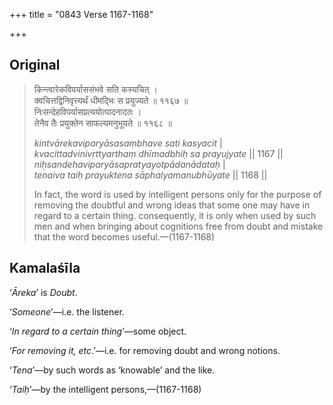 +++
title = "0843 Verse 1167-1168"

+++
## Original 
>
> किन्त्वारेकविपर्याससंभवे सति कस्यचित् ।  
> क्वचित्तद्विनिवृत्त्यर्थं धीमद्भिः स प्रयुज्यते ॥ ११६७ ॥  
> निःसन्देहविपर्यासप्रत्ययोत्पादनादतः ।  
> तेनैव तैः प्रयुक्तेन साफल्यमनुभूयते ॥ ११६८ ॥ 
>
> *kintvārekaviparyāsasaṃbhave sati kasyacit* \|  
> *kvacittadvinivṛttyarthaṃ dhīmadbhiḥ sa prayujyate* \|\| 1167 \|\|  
> *niḥsandehaviparyāsapratyayotpādanādataḥ* \|  
> *tenaiva taiḥ prayuktena sāphalyamanubhūyate* \|\| 1168 \|\| 
>
> In fact, the word is used by intelligent persons only for the purpose of removing the doubtful and wrong ideas that some one may have in regard to a certain thing. consequently, it is only when used by such men and when bringing about cognitions free from doubt and mistake that the word becomes useful.—(1167-1168)



## Kamalaśīla

‘*Āreka*’ is *Doubt*.

‘*Someone*’—i.e. the listener.

‘*In regard to a certain thing*’—some object.

‘*For removing it, etc*.’—i.e. for removing doubt and wrong notions.

‘*Tena*’—by such words as ‘knowable’ and the like.

‘*Taiḥ*’—by the intelligent persons,—(1167-1168)


